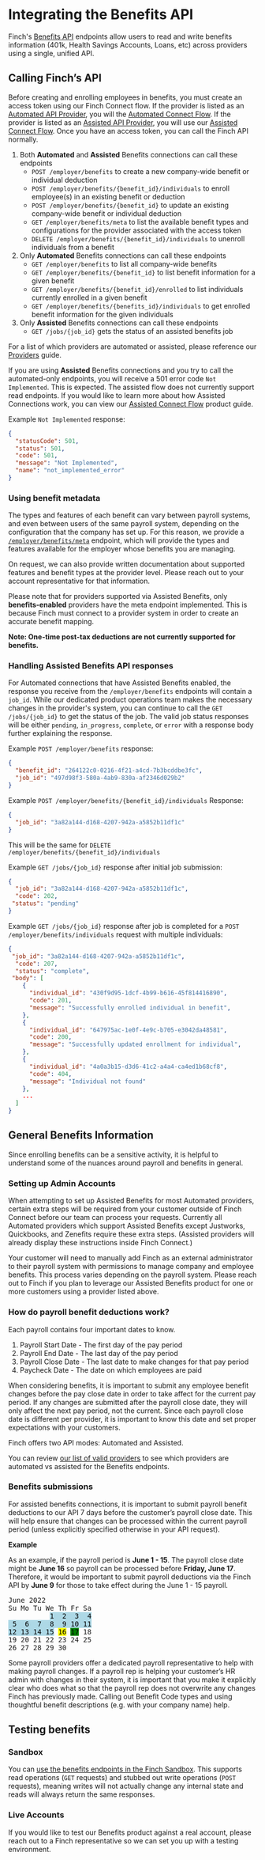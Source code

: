 # Integrating the Benefits API

Finch's [Benefits API](https://developer.tryfinch.com/docs/reference/b3A6MTg4Mzc2MTk-create-benefit) endpoints allow users to read and write benefits information (401k, Health Savings Accounts, Loans, etc) across providers using a single, unified API.

## Calling Finch’s API

Before creating and enrolling employees in benefits, you must create an access token using our Finch Connect flow. If the provider is listed as an [Automated API Provider](https://developer.tryfinch.com/docs/reference/96f5be9e0ec1a-providers#automated-api-providers), you will the [Automated Connect Flow](https://developer.tryfinch.com/docs/reference/a2c944f1041f6-automated-connect-flow). If the provider is listed as an [Assisted API Provider](https://developer.tryfinch.com/docs/reference/96f5be9e0ec1a-providers#assisted-api-providers), you will use our [Assisted Connect Flow](https://developer.tryfinch.com/docs/reference/8c540ddeca222-assisted-connect-flow). Once you have an access token, you can call the Finch API normally.

1. Both **Automated** and **Assisted** Benefits connections can call these endpoints
    - `POST /employer/benefits` to create a new company-wide benefit or individual deduction
    - `POST /employer/benefits/{benefit_id}/individuals` to enroll employee(s) in an existing benefit or deduction
    - `POST /employer/benefits/{benefit_id}` to update an existing company-wide benefit or individual deduction
    - `GET /employer/benefits/meta` to list the available benefit types and configurations for the provider associated with the access token
    - `DELETE /employer/benefits/{benefit_id}/individuals` to unenroll individuals from a benefit
2. Only **Automated** Benefits connections can call these endpoints
    - `GET /employer/benefits` to list all company-wide benefits
    - `GET /employer/benefits/{benefit_id}` to list benefit information for a given benefit
    - `GET /employer/benefits/{benefit_id}/enrolled` to list individuals currently enrolled in a given benefit
    - `GET /employer/benefits/{benefits_id}/individuals` to get enrolled benefit information for the given individuals
3. Only **Assisted** Benefits connections can call these endpoints
    - `GET /jobs/{job_id}` gets the status of an assisted benefits job

For a list of which providers are automated or assisted, please reference our [Providers](/docs/Development-Guides/Providers.md) guide.

If you are using **Assisted** Benefits connections and you try to call the automated-only endpoints, you will receive a 501 error code `Not Implemented`. This is expected. The assisted flow does not currently support read endpoints. If you would like to learn more about how Assisted Connections work, you can view our [Assisted Connect Flow](/docs/Product-Guides/Assisted-Connect-Flow.md) product guide.

Example `Not Implemented` response:

```json
{
  "statusCode": 501,
  "status": 501,
  "code": 501,
  "message": "Not Implemented",
  "name": "not_implemented_error"
}
```

### Using benefit metadata

The types and features of each benefit can vary between payroll systems, and even between users of the same payroll system, depending on the configuration that the company has set up. For this reason, we provide a [`/employer/benefits/meta`](https://developer.tryfinch.com/docs/reference/b3A6MTg4Mzc2MjA-get-benefits-metadata) endpoint, which will provide the types and features available for the employer whose benefits you are managing.

On request, we can also provide written documentation about supported features and benefit types at the provider level. Please reach out to your account representative for that information.

Please note that for providers supported via Assisted Benefits, only **benefits-enabled** providers have the meta endpoint implemented. This is because Finch must connect to a provider system in order to create an accurate benefit mapping.

**Note: One-time post-tax deductions are not currently supported for benefits.**

### Handling Assisted Benefits API responses

For Automated connections that have Assisted Benefits enabled, the response you receive from the `/employer/benefits` endpoints will contain a `job_id`. While our dedicated product operations team makes the necessary changes in the provider's system, you can continue to call the `GET /jobs/{job_id}` to get the status of the job. The valid job status responses will be either `pending`, `in_progress`, `complete`, or `error` with a response body further explaining the response.

Example `POST /employer/benefits` response:

```json
{
  "benefit_id": "264122c0-0216-4f21-a4cd-7b3bcddbe3fc",
  "job_id": "497d98f3-580a-4ab9-830a-af2346d029b2"
}
```

Example `POST /employer/benefits/{benefit_id}/individuals` Response:

```json
{
  "job_id": "3a82a144-d168-4207-942a-a5852b11df1c"
}
```

This will be the same for `DELETE /employer/benefits/{benefit_id}/individuals`

Example `GET /jobs/{job_id}` response after initial job submission:

```json
{
  "job_id": "3a82a144-d168-4207-942a-a5852b11df1c",
  "code": 202,
 "status": "pending"
}
```

Example `GET /jobs/{job_id}` response after job is completed for a `POST /employer/benefits/individuals` request with multiple individuals:

```json
{
 "job_id": "3a82a144-d168-4207-942a-a5852b11df1c",
  "code": 207,
  "status": "complete",
 "body": [
    {
      "individual_id": "430f9d95-1dcf-4b99-b616-45f814416890",
      "code": 201,
      "message": "Successfully enrolled individual in benefit",
    },
    {
      "individual_id": "647975ac-1e0f-4e9c-b705-e3042da48581",
      "code": 200,
      "message": "Successfully updated enrollment for individual",
    },
    {
      "individual_id": "4a0a3b15-d3d6-41c2-a4a4-ca4ed1b68cf8",
      "code": 404,
      "message": "Individual not found"
    },
    ...
  ]
}
```
## General Benefits Information

Since enrolling benefits can be a sensitive activity, it is helpful to understand some of the nuances around payroll and benefits in general.

### Setting up Admin Accounts

When attempting to set up Assisted Benefits for most Automated providers, certain extra steps will be required from your customer outside of Finch Connect before our team can process your requests. Currently all Automated providers which support Assisted Benefits except Justworks, Quickbooks, and Zenefits require these extra steps. (Assisted providers will already display these instructions inside Finch Connect.)

Your customer will need to manually add Finch as an external administrator to their payroll system with permissions to manage company and employee benefits. This process varies depending on the payroll system. Please reach out to Finch if you plan to leverage our Assisted Benefits product for one or more customers using a provider listed above.

### How do payroll benefit deductions work?

Each payroll contains four important dates to know.

1. Payroll Start Date - The first day of the pay period
2. Payroll End Date - The last day of the pay period
3. Payroll Close Date - The last date to make changes for that pay period
4. Paycheck Date - The date on which employees are paid

When considering benefits, it is important to submit any employee benefit changes before the pay close date in order to take affect for the current pay period. If any changes are submitted after the payroll close date, they will only affect the next pay period, not the current. Since each payroll close date is different per provider, it is important to know this date and set proper expectations with your customers.

Finch offers two API modes: Automated and Assisted.

You can review [our list of valid providers](https://developer.tryfinch.com/docs/reference/96f5be9e0ec1a-providers) to see which providers are automated vs assisted for the Benefits endpoints.

### Benefits submissions

For assisted benefits connections, it is important to submit payroll benefit deductions to our API 7 days before the customer’s payroll close date. This will help ensure that changes can be processed within the current payroll period (unless explicitly specified otherwise in your API request).

**Example**

As an example, if the payroll period is **June 1 - 15**. The payroll close date might be **June 16** so payroll can be processed before **Friday, June 17**.  Therefore, it would be important to submit payroll deductions via the Finch API by **June 9** for those to take effect during the June 1 - 15 payroll.

<pre>
June 2022
Su Mo Tu We Th Fr Sa
          <mark style="background-color: lightblue">1  2  3  4
 5  6  7  8  9 10 11
12 13 14 15</mark> <mark style="background-color: yellow">16</mark> <mark style="background-color: green">17</mark> 18
19 20 21 22 23 24 25
26 27 28 29 30
</pre>

Some payroll providers offer a dedicated payroll representative to help with making payroll changes. If a payroll rep is helping your customer’s HR admin with changes in their system, it is important that you make it explicitly clear who does what so that the payroll rep does not overwrite any changes Finch has previously made. Calling out Benefit Code types and using thoughtful benefit descriptions (e.g. with your company name) help.


## Testing benefits

### Sandbox

You can [use the benefits endpoints in the Finch Sandbox](https://developer.tryfinch.com/docs/reference/ZG9jOjMxOTg1NTMw-testing#testing-benefits). This supports read operations (`GET` requests) and stubbed out write operations (`POST` requests), meaning writes will not actually change any internal state and reads will always return the same responses.

### Live Accounts


If you would like to test our Benefits product against a real account, please reach out to a Finch representative so we can set you up with a testing environment.

